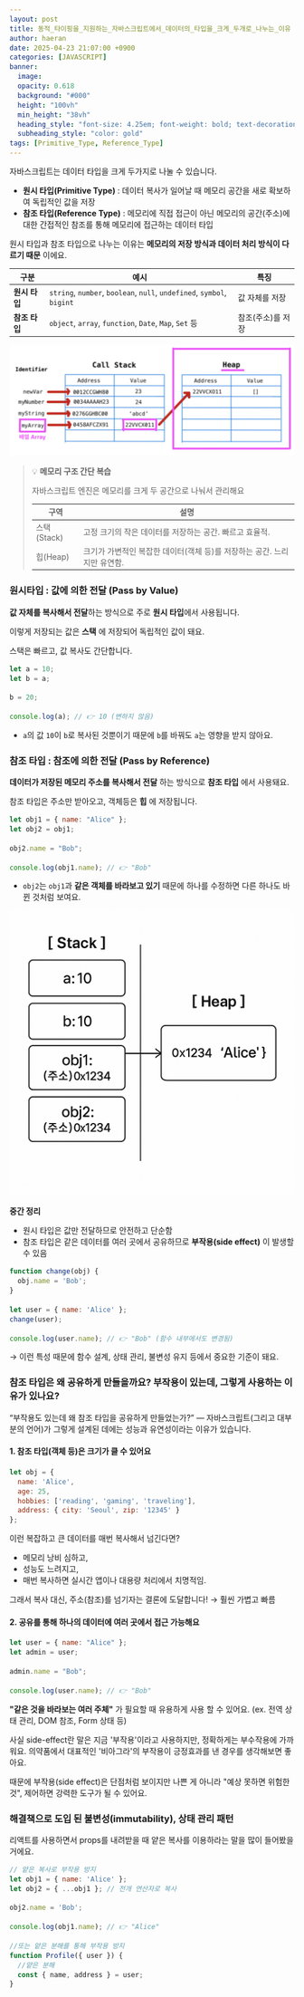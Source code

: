 ```yaml
---
layout: post
title: 동적_타이핑을_지원하는_자바스크립트에서_데이터의_타입을_크게_두개로_나누는_이유
author: haeran
date: 2025-04-23 21:07:00 +0900 
categories: [JAVASCRIPT]
banner:
  image:
  opacity: 0.618
  background: "#000"
  height: "100vh"
  min_height: "38vh"
  heading_style: "font-size: 4.25em; font-weight: bold; text-decoration: underline"
  subheading_style: "color: gold"
tags: [Primitive_Type, Reference_Type]
---
```


자바스크립트는 데이터 타입을 크게 두가지로 나눌 수 있습니다.

- **원시 타입(Primitive Type)** : 데이터 복사가 일어날 때 메모리 공간을 새로 확보하여 독립적인 값을 저장
- **참조 타입(Reference Type)** : 메모리에 직접 접근이 아닌 메모리의 공간(주소)에 대한 간접적인 참조를 통해 메모리에 접근하는 데이터 타입

원시 타입과 참조 타입으로 나누는 이유는 **메모리의 저장 방식과 데이터 처리 방식이 다르기 때문** 이에요.

| 구분        | 예시                      | 특징 |
|-------------|---------------------------|------|
| **원시 타입** | `string`, `number`, `boolean`, `null`, `undefined`, `symbol`, `bigint` | 값 자체를 저장 |
| **참조 타입** | `object`, `array`, `function`, `Date`, `Map`, `Set` 등 | 참조(주소)를 저장 |

![32_원시타입과_참조타입](./images/32_원시타입과_참조타입.png)

> 💡 **메모리 구조 간단 복습**
>
> 자바스크립트 엔진은 메모리를 크게 두 공간으로 나눠서 관리해요
>
> | 구역 | 설명 |
> |-----|------|
> | 스택(Stack) | 고정 크기의 작은 데이터를 저장하는 공간. 빠르고 효율적. |
> | 힙(Heap) | 크기가 가변적인 복잡한 데이터(객체 등)를 저장하는 공간. 느리지만 유연함. |

### **원시타입 : 값에 의한 전달 (Pass by Value)**

**값 자체를 복사해서 전달**하는 방식으로 주로 **원시 타입**에서 사용됩니다.

이렇게 저장되는 값은 **스택** 에 저장되어 독립적인 값이 돼요.

스택은 빠르고, 값 복사도 간단합니다.

```js
let a = 10;
let b = a;

b = 20;

console.log(a); // 👉 10 (변하지 않음)
```

- `a`의 값 `10`이 `b`로 복사된 것뿐이기 때문에 `b`를 바꿔도 `a`는 영향을 받지 않아요.

### **참조 타입 : 참조에 의한 전달 (Pass by Reference)**

**데이터가 저장된 메모리 주소를 복사해서 전달** 하는 방식으로 **참조 타입** 에서 사용돼요.

참조 타입은 주소만 받아오고, 객체등은 **힙** 에 저장됩니다.

```js
let obj1 = { name: "Alice" };
let obj2 = obj1;

obj2.name = "Bob";

console.log(obj1.name); // 👉 "Bob"
```

- `obj2`는 `obj1`과 **같은 객체를 바라보고 있기** 때문에 하나를 수정하면 다른 하나도 바뀐 것처럼 보여요.

![32_자바스트립트의_참조_타입_구조](./images/32_자바스트립트의_참조_타입_구조.png)

**중간 정리**

- 원시 타입은 값만 전달하므로 안전하고 단순함
- 참조 타입은 같은 데이터를 여러 곳에서 공유하므로 **부작용(side effect)** 이 발생할 수 있음

```js
function change(obj) {
  obj.name = 'Bob';
}

let user = { name: 'Alice' };
change(user);

console.log(user.name); // 👉 "Bob" (함수 내부에서도 변경됨)
```

→ 이런 특성 때문에 함수 설계, 상태 관리, 불변성 유지 등에서 중요한 기준이 돼요.

### 참조 타입은 왜 공유하게 만들을까요? 부작용이 있는데, 그렇게 사용하는 이유가 있나요?

“부작용도 있는데 왜 참조 타입을 공유하게 만들었는가?” — 자바스크립트(그리고 대부분의 언어)가 그렇게 설계된 데에는 성능과 유연성이라는 이유가 있습니다.

#### 1. 참조 타입(객체 등)은 크기가 클 수 있어요

```js
let obj = {
  name: 'Alice',
  age: 25,
  hobbies: ['reading', 'gaming', 'traveling'],
  address: { city: 'Seoul', zip: '12345' }
};
```

이런 복잡하고 큰 데이터를 매번 복사해서 넘긴다면?

- 메모리 낭비 심하고,
- 성능도 느려지고,
- 매번 복사하면 실시간 앱이나 대용량 처리에서 치명적임.

그래서 복사 대신, 주소(참조)를 넘기자는 결론에 도달합니다! → 훨씬 가볍고 빠름

#### 2. 공유를 통해 하나의 데이터에 여러 곳에서 접근 가능해요

```js
let user = { name: "Alice" };
let admin = user;

admin.name = "Bob";

console.log(user.name); // 👉 "Bob"
```

**"같은 것을 바라보는 여러 주체"** 가 필요할 때 유용하게 사용 할 수 있어요. (ex. 전역 상태 관리, DOM 참조, Form 상태 등)

사실 side-effect란 말은 지금 '부작용'이라고 사용하지만, 정확하게는 부수작용에 가까워요. 의약품에서 대표적인 '비아그라'의 부작용이 긍정효과를 낸 경우를 생각해보면 좋아요.

때문에 부작용(side effect)은 단점처럼 보이지만 나쁜 게 아니라 "예상 못하면 위험한 것", 제어하면 강력한 도구가 될 수 있어요.

### 해결책으로 도입 된 불변성(immutability), 상태 관리 패턴

리액트를 사용하면서 props를 내려받을 때 얕은 복사를 이용하라는 말을 많이 들어봤을 거에요.

```js
// 얕은 복사로 부작용 방지
let obj1 = { name: 'Alice' };
let obj2 = { ...obj1 }; // 전개 연산자로 복사

obj2.name = 'Bob';

console.log(obj1.name); // 👉 "Alice"

//또는 얕은 분해를 통해 부작용 방지
function Profile({ user }) {
  //얕은 분해
  const { name, address } = user;
}
```

